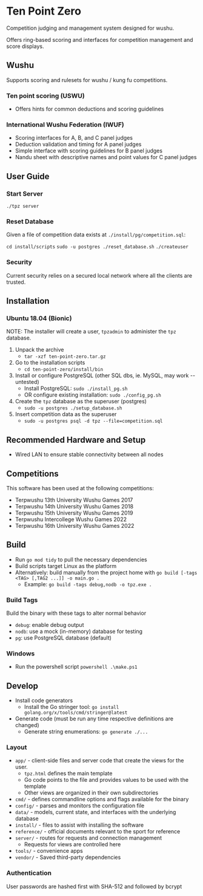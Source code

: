 # Ten Point Zero

Competition judging and management system designed for wushu.

Offers ring-based scoring and interfaces for competition management and score displays.

## Wushu

Supports scoring and rulesets for wushu / kung fu competitions.

### Ten point scoring (USWU)

- Offers hints for common deductions and scoring guidelines

### International Wushu Federation (IWUF)

- Scoring interfaces for A, B, and C panel judges
- Deduction validation and timing for A panel judges
- Simple interface with scoring guidelines for B panel judges
- Nandu sheet with descriptive names and point values for C panel judges

## User Guide

### Start Server

`./tpz server`

### Reset Database

Given a file of competition data exists at `./install/pg/competition.sql`:

`cd install/scripts`
`sudo -u postgres ./reset_database.sh`
`./createuser`

### Security

Current security relies on a secured local network where all the clients are trusted.

## Installation

### Ubuntu 18.04 (Bionic)

NOTE: The installer will create a user, `tpzadmin` to administer the `tpz` database.

1. Unpack the archive
    - `tar -xzf ten-point-zero.tar.gz`
2. Go to the installation scripts
   - `cd ten-point-zero/install/bin`
3. Install or configure PostgreSQL (other SQL dbs, ie. MySQL, may work -- untested)
   - Install PostgreSQL: `sudo ./install_pg.sh`
   - OR configure existing installation: `sudo ./config_pg.sh`
4. Create the `tpz` database as the superuser (postgres)
   - `sudo -u postgres ./setup_database.sh`
5. Insert competition data as the superuser
   - `sudo -u postgres psql -d tpz --file=competition.sql`

## Recommended Hardware and Setup

- Wired LAN to ensure stable connectivity between all nodes

## Competitions

This software has been used at the following competitions:

- Terpwushu 13th University Wushu Games 2017
- Terpwushu 14th University Wushu Games 2018
- Terpwushu 15th University Wushu Games 2019
- Terpwushu Intercollege Wushu Games 2022
- Terpwushu 16th University Wushu Games 2022

## Build

- Run `go mod tidy` to pull the necessary dependencies
- Build scripts target Linux as the platform
- Alternatively: build manually from the project home with `go build [-tags <TAG> [,TAG2 ...]] -o main.go .`
  - Example: `go build -tags debug,nodb -o tpz.exe .`

### Build Tags

Build the binary with these tags to alter normal behavior

- `debug`: enable debug output
- `nodb`: use a mock (in-memory) database for testing
- `pg`: use PostgreSQL database (default)

### Windows

- Run the powershell script `powershell .\make.ps1`

## Develop

- Install code generators
  - Install the Go stringer tool: `go install golang.org/x/tools/cmd/stringer@latest`
- Generate code (must be run any time respective definitions are changed)
  - Generate string enumerations: `go generate ./...`

### Layout

- `app/` - client-side files and server code that create the views for the user.
  - `tpz.html` defines the main template
  - Go code points to the file and provides values to be used with the template
  - Other views are organized in their own subdirectories
- `cmd/` - defines commandline options and flags available for the binary
- `config/` - parses and monitors the configuration file
- `data/` - models, current state, and interfaces with the underlying database
- `install/` - files to assist with installing the software
- `reference/` - official documents relevant to the sport for reference
- `server/` - routes for requests and connection management
  - Requests for views are controlled here
- `tools/` - convenience apps
- `vendor/` - Saved third-party dependencies

### Authentication

User passwords are hashed first with SHA-512 and followed by bcrypt
